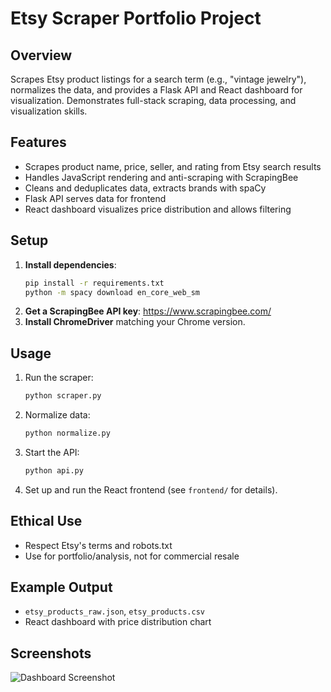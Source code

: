 # Etsy Scraper Portfolio Project

## Overview
Scrapes Etsy product listings for a search term (e.g., "vintage jewelry"), normalizes the data, and provides a Flask API and React dashboard for visualization. Demonstrates full-stack scraping, data processing, and visualization skills.

## Features
- Scrapes product name, price, seller, and rating from Etsy search results
- Handles JavaScript rendering and anti-scraping with ScrapingBee
- Cleans and deduplicates data, extracts brands with spaCy
- Flask API serves data for frontend
- React dashboard visualizes price distribution and allows filtering

## Setup
1. **Install dependencies**:
   ```bash
   pip install -r requirements.txt
   python -m spacy download en_core_web_sm
   ```
2. **Get a ScrapingBee API key**: https://www.scrapingbee.com/
3. **Install ChromeDriver** matching your Chrome version.

## Usage
1. Run the scraper:
   ```bash
   python scraper.py
   ```
2. Normalize data:
   ```bash
   python normalize.py
   ```
3. Start the API:
   ```bash
   python api.py
   ```
4. Set up and run the React frontend (see `frontend/` for details).

## Ethical Use
- Respect Etsy's terms and robots.txt
- Use for portfolio/analysis, not for commercial resale

## Example Output
- `etsy_products_raw.json`, `etsy_products.csv`
- React dashboard with price distribution chart

## Screenshots
![Dashboard Screenshot](frontend/dashboard.png)
